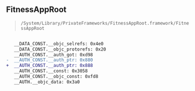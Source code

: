 ## FitnessAppRoot

> `/System/Library/PrivateFrameworks/FitnessAppRoot.framework/FitnessAppRoot`

```diff

   __DATA_CONST.__objc_selrefs: 0x4e0
   __DATA_CONST.__objc_protorefs: 0x20
   __AUTH_CONST.__auth_got: 0xd98
-  __AUTH_CONST.__auth_ptr: 0x880
+  __AUTH_CONST.__auth_ptr: 0x888
   __AUTH_CONST.__const: 0x3058
   __AUTH_CONST.__objc_const: 0xfd8
   __AUTH.__objc_data: 0x3a0

```
